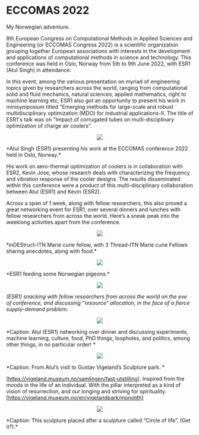 # ECCOMAS 2022            

My Norwegian adventure.

8th European Congress on Computational Methods in Applied Sciences and Engineering (or ECCOMAS Congress 2022) is a scientific organization grouping together European associations with interests in the development and applications of computational methods in science and technology. This conference was held in Oslo, Norway from 5th to 9th June 2022, with ESR1 (Atul Singh) in attendance.

In this event, among the various presentation on myriad of engineering topics given by researchers across the world, ranging from computational solid and fluid mechanics, natural sciences, applied mathematics, right to machine learning etc, ESR1 also got an opportunity to present his work in minisymposium titled "Emerging methods for large-scale and robust multidisciplinary optimization (MDO) for industrial applications-II. The title of ESR1's talk was on "Impact of corrugated tubes on multi-disciplinary optimization of charge air coolers".


<p align="center">
	<img src="/assets/Oslo-presentation.png"/>
</p>
*Atul Singh (ESR1) presenting his work at the ECCOMAS conference 2022 held in Oslo, Norway.*

His work on aero-thermal optimization of coolers is in collaboration with ESR2, Kevin Jose, whose research deals with characterizing the frequency and vibration response of the cooler designs. The results disseminated within this conference were a product of this multi-disciplinary collaboration between Atul (ESR1) and Kevin (ESR2).

Across a span of 1 week, along with fellow researchers, this also proved a great networking event for ESR1, over several dinners and lunches with fellow researchers from across the world. Here’s a sneak peak into the weeklong activities apart from the conference.

<p align="center">
	<img src="/assets/dinner.jpg"/>
</p>
*inDEStruct-ITN Marie curie fellow, with 3 Thread-ITN Marie curie Fellows sharing anecdotes, along with food.*

<p align="center">
	<img src="/assets/feeding-birds.jpg"/>
</p>
*ESR1 feeding some Norwegian pigeons.*

<p align="center">
	<img src="/assets/Food.jpg"/>
</p>  

*(ESR1) snacking with fellow researchers from across the world on the eve of conference, and discussing “resource“ allocation, in the face of a fierce supply-demand problem.*

<p align="center">
	<img src="/assets/meal_w_fellow_researchers.jpg"/>
</p>
*Caption: Atul (ESR1) networking over dinner and discussing experiments, machine learning, culture, food, PhD things, loopholes, and politics, among other things, in no particular order! *

<p align="center">
	<img src="/assets/Park1.jpg"/>
</p>
*Caption: From Atul’s visit to Gustav Vigeland’s Sculpture park. *

[https://vigeland.museum.no/samlingen/fast-utstilling]. Inspired from the moods in the life of an individual. With the pillar interpreted as a kind of vision of resurrection, and our longing and striving for spirituality. [https://vigeland.museum.no/en/vigelandpark/monolith]  


<p align="center">
	<img src="/assets/Park2.jpg"/>
</p>
*Caption: This sculpture placed after a sculpture called “Circle of life”. (Get it?).*